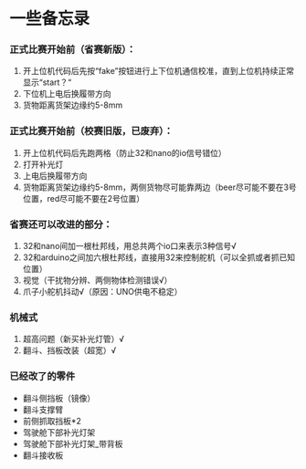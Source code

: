 # 一些备忘录

### 正式比赛开始前（省赛新版）：

1. 开上位机代码后先按“fake”按钮进行上下位机通信校准，直到上位机持续正常显示“start？“
2. 下位机上电后换履带方向
3. 货物距离货架边缘约5-8mm

### 正式比赛开始前（校赛旧版，已废弃）：

1. 开上位机代码后先跑两格（防止32和nano的io信号错位）
1. 打开补光灯
2. 上电后换履带方向
2. 货物距离货架边缘约5-8mm，两侧货物尽可能靠两边（beer尽可能不要在3号位置，red尽可能不要在2号位置）

### 省赛还可以改进的部分：

1. 32和nano间加一根杜邦线，用总共两个io口来表示3种信号√
2. 32和arduino之间加六根杜邦线，直接用32来控制舵机（可以全抓或者抓已知位置）
3. 视觉（干扰物分辨、两侧物体检测错误√）
3. 爪子小舵机抖动√（原因：UNO供电不稳定）

### 机械式

1. 超高问题（新买补光灯管）√
2. 翻斗、挡板改装（超宽）√



### 已经改了的零件

- 翻斗侧挡板（镜像）
- 翻斗支撑臂
- 前侧抓取挡板*2
- 驾驶舱下部补光灯架
- 驾驶舱下部补光灯架_带背板
- 翻斗接收板
